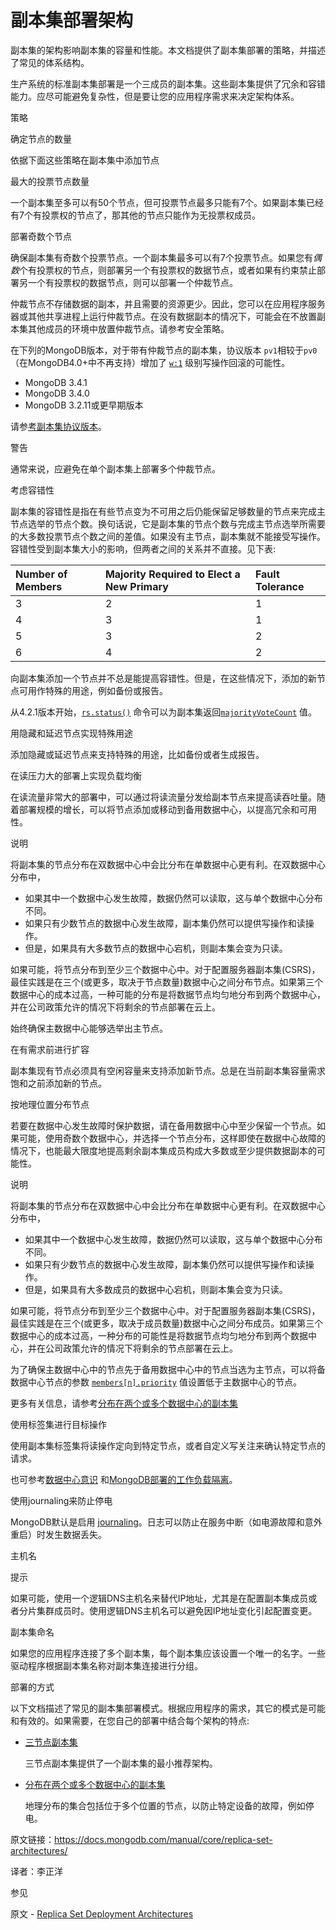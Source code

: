 # 副本集部署架构

副本集的架构影响副本集的容量和性能。本文档提供了副本集部署的策略，并描述了常见的体系结构。

生产系统的标准副本集部署是一个三成员的副本集。这些副本集提供了冗余和容错能力。应尽可能避免复杂性，但是要让您的应用程序需求来决定架构体系。


 策略

 确定节点的数量

依据下面这些策略在副本集中添加节点


 最大的投票节点数量

一个副本集至多可以有50个节点，但可投票节点最多只能有7个。如果副本集已经有7个有投票权的节点了，那其他的节点只能作为无投票权成员。


 部署奇数个节点


确保副本集有奇数个投票节点。一个副本集最多可以有7个投票节点。如果您有*偶数*个有投票权的节点，则部署另一个有投票权的数据节点，或者如果有约束禁止部署另一个有投票权的数据节点，则可以部署一个仲裁节点。

仲裁节点不存储数据的副本，并且需要的资源更少。因此，您可以在应用程序服务器或其他共享进程上运行仲裁节点。在没有数据副本的情况下，可能会在不放置副本集其他成员的环境中放置仲裁节点。请参考安全策略。

在下列的MongoDB版本，对于带有仲裁节点的副本集，协议版本 `pv1`相较于`pv0` （在MongoDB4.0+中不再支持）增加了 [`w:1`](https://docs.mongodb.com/manual/reference/write-concern/writeconcern.) 级别写操作回滚的可能性。

- MongoDB 3.4.1
- MongoDB 3.4.0
- MongoDB 3.2.11或更早期版本

请参[考副本集协议版本](https://docs.mongodb.com/manual/reference/replica-set-protocol-versions/)。


警告

通常来说，应避免在单个副本集上部署多个仲裁节点。


 考虑容错性

副本集的容错性是指在有些节点变为不可用之后仍能保留足够数量的节点来完成主节点选举的节点个数。换句话说，它是副本集的节点个数与完成主节点选举所需要的大多数投票节点个数之间的差值。如果没有主节点，副本集就不能接受写操作。容错性受到副本集大小的影响，但两者之间的关系并不直接。见下表:

| Number of Members | Majority Required to Elect a New Primary | Fault Tolerance |
| :---------------- | :--------------------------------------- | :-------------- |
| 3                 | 2                                        | 1               |
| 4                 | 3                                        | 1               |
| 5                 | 3                                        | 2               |
| 6                 | 4                                        | 2               |


向副本集添加一个节点并不总是能提高容错性。但是，在这些情况下，添加的新节点可用作特殊的用途，例如备份或报告。

从4.2.1版本开始，[`rs.status()`](https://docs.mongodb.com/manual/reference/method/rs.status/rs.status) 命令可以为副本集返回[`majorityVoteCount`](https://docs.mongodb.com/manual/reference/command/replSetGetStatus/replSetGetStatus.majorityVoteCount) 值。


 用隐藏和延迟节点实现特殊用途

添加隐藏或延迟节点来支持特殊的用途，比如备份或者生成报告。


 在读压力大的部署上实现负载均衡


在读流量非常大的部署中，可以通过将读流量分发给副本节点来提高读吞吐量。随着部署规模的增长，可以将节点添加或移动到备用数据中心，以提高冗余和可用性。

说明

将副本集的节点分布在双数据中心中会比分布在单数据中心更有利。在双数据中心分布中，

- 如果其中一个数据中心发生故障，数据仍然可以读取，这与单个数据中心分布不同。
- 如果只有少数节点的数据中心发生故障，副本集仍然可以提供写操作和读操作。
- 但是，如果具有大多数节点的数据中心宕机，则副本集会变为只读。

如果可能，将节点分布到至少三个数据中心中。对于配置服务器副本集(CSRS)，最佳实践是在三个(或更多，取决于节点数量)数据中心之间分布节点。如果第三个数据中心的成本过高，一种可能的分布是将数据节点均匀地分布到两个数据中心，并在公司政策允许的情况下将剩余的节点部署在云上。

始终确保主数据中心能够选举出主节点。


 在有需求前进行扩容

副本集现有节点必须具有空闲容量来支持添加新节点。总是在当前副本集容量需求饱和之前添加新的节点。

 按地理位置分布节点


若要在数据中心发生故障时保护数据，请在备用数据中心中至少保留一个节点。如果可能，使用奇数个数据中心，并选择一个节点分布，这样即使在数据中心故障的情况下，也能最大限度地提高剩余副本集成员构成大多数或至少提供数据副本的可能性。

说明

将副本集的节点分布在双数据中心中会比分布在单数据中心更有利。在双数据中心分布中，

- 如果其中一个数据中心发生故障，数据仍然可以读取，这与单个数据中心分布不同。
- 如果只有少数节点的数据中心发生故障，副本集仍然可以提供写操作和读操作。
- 但是，如果具有大多数成员的数据中心宕机，则副本集会变为只读。

如果可能，将节点分布到至少三个数据中心中。对于配置服务器副本集(CSRS)，最佳实践是在三个(或更多，取决于成员数量)数据中心之间分布成员。如果第三个数据中心的成本过高，一种分布的可能性是将数据节点均匀地分布到两个数据中心，并在公司政策允许的情况下将剩余的节点部署在云上。

为了确保主数据中心中的节点先于备用数据中心中的节点当选为主节点，可以将备数据中心节点的参数 [`members[n].priority`](https://docs.mongodb.com/manual/reference/replica-configuration/rsconf.members[n].priority) 值设置低于主数据中心的节点。

更多有关信息，请参考[分布在两个或多个数据中心的副本集](https://docs.mongodb.com/manual/core/replica-set-architecture-geographically-distributed/)


 使用标签集进行目标操作


使用副本集标签集将读操作定向到特定节点，或者自定义写关注来确认特定节点的请求。

也可参考[数据中心意识](https://docs.mongodb.com/manual/data-center-awareness/) 和[MongoDB部署的工作负载隔离](https://docs.mongodb.com/manual/core/workload-isolation/)。


 使用journaling来防止停电


MongoDB默认是启用 [journaling](https://docs.mongodb.com/manual/core/journaling/)。日志可以防止在服务中断（如电源故障和意外重启）时发生数据丢失。


 主机名

提示

如果可能，使用一个逻辑DNS主机名来替代IP地址，尤其是在配置副本集成员或者分片集群成员时。使用逻辑DNS主机名可以避免因IP地址变化引起配置变更。


 副本集命名

如果您的应用程序连接了多个副本集，每个副本集应该设置一个唯一的名字。一些驱动程序根据副本集名称对副本集连接进行分组。


 部署的方式


以下文档描述了常见的副本集部署模式。根据应用程序的需求，其它的模式是可能和有效的。如果需要，在您自己的部署中结合每个架构的特点:

- [三节点副本集](https://docs.mongodb.com/manual/core/replica-set-architecture-three-members/)

  三节点副本集提供了一个副本集的最小推荐架构。

- [分布在两个或多个数据中心的副本集](https://docs.mongodb.com/manual/core/replica-set-architecture-geographically-distributed/)

  地理分布的集合包括位于多个位置的节点，以防止特定设备的故障，例如停电。



原文链接：https://docs.mongodb.com/manual/core/replica-set-architectures/

译者：李正洋


 参见

原文 - [Replica Set Deployment Architectures]( https://docs.mongodb.com/manual/core/replica-set-architectures/ )

